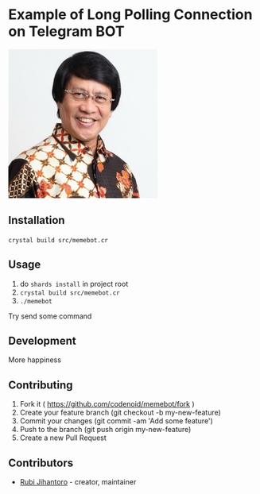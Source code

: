 # Example of Long Polling Connection on Telegram BOT

![Kak seto, kakak kita semua](https://raw.githubusercontent.com/codenoid/Long-Polling-Telebot/master/kakseto.jpg)

## Installation

`crystal build src/memebot.cr`

## Usage

1. do `shards install` in project root
2. `crystal build src/memebot.cr`
3. `./memebot`

Try send some command

## Development

More happiness

## Contributing

1. Fork it ( https://github.com/codenoid/memebot/fork )
2. Create your feature branch (git checkout -b my-new-feature)
3. Commit your changes (git commit -am 'Add some feature')
4. Push to the branch (git push origin my-new-feature)
5. Create a new Pull Request

## Contributors

- [Rubi Jihantoro](https://github.com/codenoid)  - creator, maintainer
